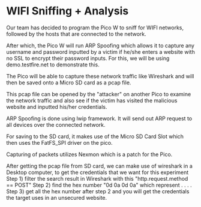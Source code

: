 # WIFI Sniffing + Analysis
Our team has decided to program the Pico W to sniff for WIFI networks, followed by the hosts that are connected to the network.

After which, the Pico W will run ARP Spoofing which allows it to capture any username and password inputted by a victim if he/she
enters a website with no SSL to encrypt their password inputs. For this, we will be using demo.testfire.net to demonstrate this.

The Pico will be able to capture these network traffic like Wireshark and will then be saved onto a Micro SD card as a pcap file.

This pcap file can be opened by the "attacker" on another Pico to examine the network traffic and also see if the
victim has visited the malicious website and inputted his/her credentials.

ARP Spoofing is done using lwip framework. It will send out ARP request to all devices over the connected network.

For saving to the SD card, it makes use of the Micro SD Card Slot which then uses the FatFS_SPI driver on the pico.

Capturing of packets utilizes Nexmon which is a patch for the Pico.

After getting the pcap file from SD card, we can make use of wireshark in a Desktop computer, to get the credentials that we want for this experiment
Step 1)  filter the search result in Wireshark with this "http.request.method == POST"
Step 2)  find the hex number "0d 0a 0d 0a" which represent . . . .
Step 3)  get all the hex number after step 2 and you will get the credentials the target uses in an unsecured website.
